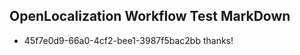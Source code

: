 ## OpenLocalization Workflow Test MarkDown
* 45f7e0d9-66a0-4cf2-bee1-3987f5bac2bb thanks!

<!--HONumber=Aug16_HO4-->


